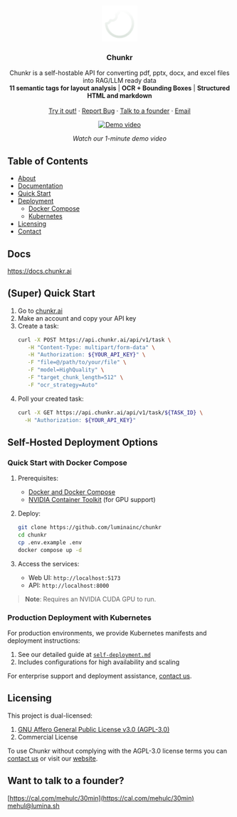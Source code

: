 <br />
<div align="center">
  <a href="https://github.com/lumina-ai-inc/chunkr">
    <img src="images/logo.svg" alt="Logo" width="80" height="80">
  </a>

<h3 align="center">Chunkr</h3>

  <p align="center">
    Chunkr is a self-hostable API for converting pdf, pptx, docx, and excel files into RAG/LLM ready data
    <br />
    <b>11 semantic tags for layout analysis</b> | <b>OCR + Bounding Boxes</b> | <b>Structured HTML and markdown</b>
    <br />
    <br />
    <a href="https://www.chunkr.ai">Try it out!</a>
    ·
    <a href="https://github.com/lumina-ai-inc/chunkr/issues/new">Report Bug</a>
    ·
    <a href="https://cal.com/mehulc/30min">Talk to a founder</a>
     ·
    <a href="mailto:mehul@lumina.sh">Email</a>
  </p>
</div>


<div align="center">
  <a href="https://www.youtube.com/watch?v=PcVuzqi_hqo" width="1200" height="720">
    <img src="https://img.youtube.com/vi/PcVuzqi_hqo/maxresdefault.jpg" alt="Demo video" style="bor">
  </a>
  <p><i>Watch our 1-minute demo video</i></p>
</div>

## Table of Contents
- [About](#chunkr)
- [Documentation](#docs)
- [Quick Start](#super-quick-start)
- [Deployment](#self-hosted-deployment-options)
  - [Docker Compose](#quick-start-with-docker-compose)
  - [Kubernetes](#production-deployment-with-kubernetes)
- [Licensing](#licensing)
- [Contact](#want-to-talk-to-a-founder)

## Docs

https://docs.chunkr.ai

## (Super) Quick Start

1. Go to [chunkr.ai](https://www.chunkr.ai) 
2. Make an account and copy your API key
3. Create a task:
   ```bash
   curl -X POST https://api.chunkr.ai/api/v1/task \
      -H "Content-Type: multipart/form-data" \
      -H "Authorization: ${YOUR_API_KEY}" \
      -F "file=@/path/to/your/file" \
      -F "model=HighQuality" \
      -F "target_chunk_length=512" \
      -F "ocr_strategy=Auto"
   ```
4. Poll your created task:
    ```bash
   curl -X GET https://api.chunkr.ai/api/v1/task/${TASK_ID} \
      -H "Authorization: ${YOUR_API_KEY}"
   ```

## Self-Hosted Deployment Options

### Quick Start with Docker Compose
1. Prerequisites:
   - [Docker and Docker Compose](https://docs.docker.com/get-docker/)
   - [NVIDIA Container Toolkit](https://docs.nvidia.com/datacenter/cloud-native/container-toolkit/install-guide.html) (for GPU support)

2. Deploy:
   ```bash
   git clone https://github.com/luminainc/chunkr
   cd chunkr
   cp .env.example .env
   docker compose up -d
   ```

3. Access the services:
   - Web UI: `http://localhost:5173`
   - API: `http://localhost:8000`

> **Note**: Requires an NVIDIA CUDA GPU to run.

### Production Deployment with Kubernetes
For production environments, we provide Kubernetes manifests and deployment instructions:
1. See our detailed guide at [`self-deployment.md`](self-deployment.md)
2. Includes configurations for high availability and scaling

For enterprise support and deployment assistance, [contact us](mailto:mehul@lumina.sh).

## Licensing

This project is dual-licensed:

1. [GNU Affero General Public License v3.0 (AGPL-3.0)](LICENSE)
2. Commercial License

To use Chunkr without complying with the AGPL-3.0 license terms you can [contact us](mailto:mehul@lumina.sh) or visit our [website](https://chunkr.ai).

## Want to talk to a founder?
[https://cal.com/mehulc/30min](https://cal.com/mehulc/30min)
[mehul@lumina.sh](mailto:mehul@lumina.sh)
